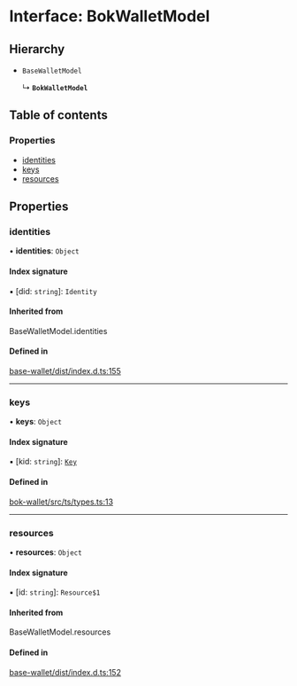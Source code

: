 # Interface: BokWalletModel

## Hierarchy

- `BaseWalletModel`

  ↳ **`BokWalletModel`**

## Table of contents

### Properties

- [identities](BokWalletModel.md#identities)
- [keys](BokWalletModel.md#keys)
- [resources](BokWalletModel.md#resources)

## Properties

### identities

• **identities**: `Object`

#### Index signature

▪ [did: `string`]: `Identity`

#### Inherited from

BaseWalletModel.identities

#### Defined in

[base-wallet/dist/index.d.ts:155](https://gitlab.com/i3-market/code/wp3/t3.2/i3m-wallet-monorepo/-/blob/733c681/packages/base-wallet/dist/index.d.ts#L155)

___

### keys

• **keys**: `Object`

#### Index signature

▪ [kid: `string`]: [`Key`](Key.md)

#### Defined in

[bok-wallet/src/ts/types.ts:13](https://gitlab.com/i3-market/code/wp3/t3.2/i3m-wallet-monorepo/-/blob/733c681/packages/bok-wallet/src/ts/types.ts#L13)

___

### resources

• **resources**: `Object`

#### Index signature

▪ [id: `string`]: `Resource$1`

#### Inherited from

BaseWalletModel.resources

#### Defined in

[base-wallet/dist/index.d.ts:152](https://gitlab.com/i3-market/code/wp3/t3.2/i3m-wallet-monorepo/-/blob/733c681/packages/base-wallet/dist/index.d.ts#L152)
